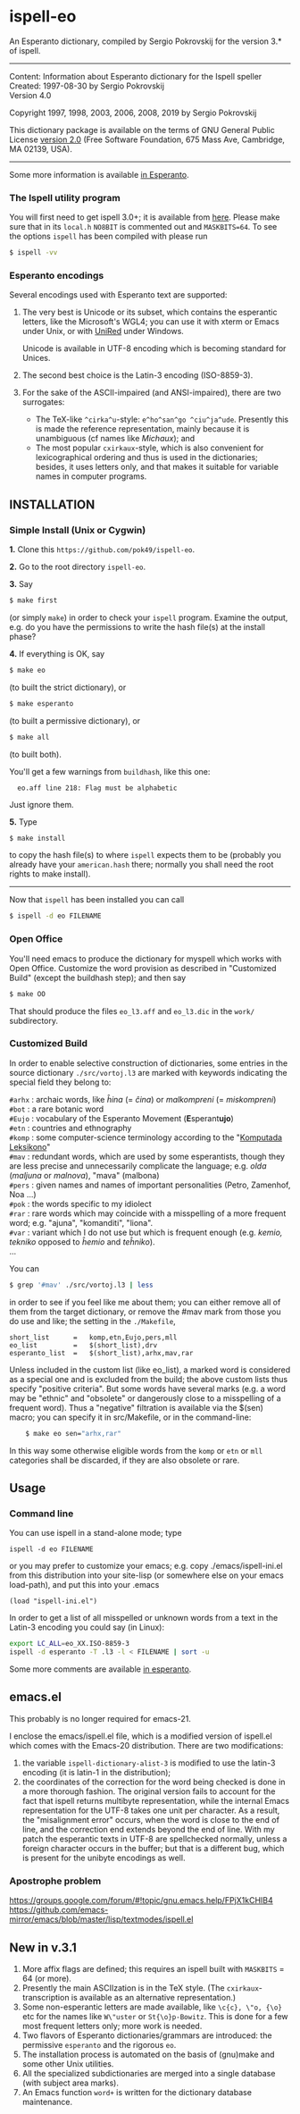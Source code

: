 # ispell-eo
An Esperanto dictionary, compiled by Sergio Pokrovskij for the version 3.\* of ispell.

---
Content:      Information about Esperanto dictionary for the Ispell speller  
Created:      1997-08-30 by Sergio Pokrovskij  
Version 4.0

Copyright 1997, 1998, 2003, 2006, 2008, 2019 by Sergio Pokrovskij

This dictionary package is available on the terms of GNU General Public License
[version 2.0](https://www.gnu.org/licenses/old-licenses/gpl-2.0.en.html)
(Free Software Foundation, 675 Mass Ave, Cambridge, MA 02139, USA).

---

Some more information is available [in Esperanto](doc/ispelleo-legu-min.md).

### The Ispell utility program
You will first need to get ispell 3.0+; it is available from
[here](ftp://ftp.cs.ucla.edu/pub/ispell-3.1). Please make sure that in
its `local.h` `NO8BIT` is commented out and `MASKBITS=64`. To see the
options `ispell` has been compiled with please run

```bash
$ ispell -vv
```

### Esperanto encodings
Several encodings used with Esperanto text are supported:

1. The very best is Unicode or its subset, which contains the
   esperantic letters, like the Microsoft's WGL4; you can use it with
   xterm or Emacs under Unix, or with
   [UniRed](http://www.esperanto.mv.ru/UniRed/UTF8/index.html) under
   Windows.

   Unicode is available in UTF-8 encoding which is becoming standard
   for Unices.
   
2. The second best choice is the Latin-3 encoding (ISO-8859-3).

3. For the sake of the ASCII-impaired (and ANSI-impaired), there are
   two surrogates:

   * The TeX-like `^cirka^u`-style: `e^ho^san^go ^ciu^ja^ude`.
     Presently this is made the reference representation, mainly
     because it is unambiguous (cf names like _Michaux_); and 
   * The most popular `cxirkaux`-style, which is also convenient for
     lexicographical ordering and thus is used in the dictionaries;
     besides, it uses letters only, and that makes it suitable for
     variable names in computer programs.

     
## INSTALLATION
### Simple Install (Unix or Cygwin)
**1.** Clone this `https://github.com/pok49/ispell-eo`.

**2.** Go to the root directory `ispell-eo`.

**3.** Say

```bash
$ make first
```
(or simply `make`) in order to check your `ispell` program.
Examine the output, e.g. do you have the permissions to write the
hash file(s) at the install phase?

**4.** If everything is OK, say

```bash
$ make eo
```
(to built the strict dictionary), or

```bash
$ make esperanto
```
(to built a permissive dictionary), or

```bash
$ make all
```
(to built both).

You'll get a few warnings from `buildhash`, like this one:
   
      eo.aff line 218: Flag must be alphabetic

Just ignore them.

**5.** Type

```bash
$ make install
```
to copy the hash file(s) to where `ispell` expects them to be
(probably you already have your `american.hash` there; normally
you shall need the root rights to make install).

---

Now that `ispell` has been installed you can call

```bash
$ ispell -d eo FILENAME
```

### Open Office

You'll need emacs to produce the dictionary for myspell which works
with Open Office.  Customize the word provision as described in
"Customized Build" (except the buildhash step); and then say

```bash
$ make OO
```
That should produce the files `eo_l3.aff` and `eo_l3.dic` in the `work/`
subdirectory.


### Customized Build

In order to enable selective construction of dictionaries, some
entries in the source dictionary `./src/vortoj.l3` are marked with
keywords indicating the special field they belong to:

`#arhx` : archaic words, like *ĥina* (= *ĉina*) or *malkompreni* (= *miskompreni*)  
`#bot` : a rare botanic word  
`#Eujo` : vocabulary of the Esperanto Movement (**E**sperant**ujo**)  
`#etn` : countries and ethnography  
`#komp`
  : some computer-science terminology according to the "[Komputada Leksikono](http://www.esperanto.mv.ru/KompLeks/UTF8/DEFAULT.html)"  
`#mav`
  : redundant words, which are used by some esperantists, though they are less precise and unnecessarily complicate the language; e.g. *olda* (*maljuna* or *malnova*), "mava" (malbona)  
`#pers`
  : given names and names of important personalities (Petro, Zamenhof, Noa ...)  
`#pok` : the words specific to my idiolect  
`#rar`
  : rare words which may coincide with a misspelling of a more frequent word; e.g. "ajuna", "komanditi", "liona".  
`#var`
  : variant which I do not use but which is frequent enough (e.g. *kemio, tekniko* opposed to *ĥemio* and *teĥniko*).  
...

You can
```bash
$ grep '#mav' ./src/vortoj.l3 | less
```
in order to see if you feel like me about them; you can either remove
all of them from the target dictionary, or remove the \#mav mark from
those you do use and like; the setting in the `./Makefile`, 
```make
short_list      =   komp,etn,Eujo,pers,mll
eo_list         =   $(short_list),drv
esperanto_list  =   $(short_list),arhx,mav,rar
```

Unless included in the custom list (like eo_list), a marked word is
considered as a special one and is excluded from the build; the above
custom lists thus specify "positive criteria".  But some words have
several marks (e.g. a word may be "ethnic" and "obsolete" or
dangerously close to a  misspelling of a frequent word).  Thus a
"negative" filtration is available via the $(sen) macro; you can
specify it in src/Makefile, or in the command-line:
```bash
    $ make eo sen="arhx,rar"
```
In this way some otherwise eligible words from the `komp` or `etn` or
`mll` categories shall be discarded, if they are also obsolete or rare.

## Usage

### Command line

You can use ispell in a stand-alone mode; type

    ispell -d eo FILENAME

or you may prefer to customize your emacs; e.g. copy
./emacs/ispell-ini.el from this distribution into your site-lisp (or
somewhere else on your emacs load-path), and put this into your .emacs

```elisp
(load "ispell-ini.el")
```
In order to get a list of all misspelled or unknown words from a text
in the Latin-3 encoding you could say (in Linux):

```bash
export LC_ALL=eo_XX.ISO-8859-3
ispell -d esperanto -T .l3 -l < FILENAME | sort -u
```
Some more comments are available [in esperanto](doc/ispelleo-legu-min.md).

## emacs.el

This probably is no longer required for emacs-21.

I enclose the emacs/ispell.el file, which is a modified version of
ispell.el which comes with the Emacs-20 distribution.  There are two
modifications:

1. the variable `ispell-dictionary-alist-3` is modified to use the
   latin-3 encoding (it is latin-1 in the distribution);
2. the coordinates of the correction for the word being checked is
   done in a more thorough fashion.  The original version fails to
   account for the fact that ispell returns multibyte representation,
   while the internal Emacs representation for the UTF-8 takes one
   unit per character.  As a result, the "misalignment error" occurs,
   when the word is close to the end of line, and the correction end
   extends beyond the end of line.  With my patch the esperantic texts
   in UTF-8 are spellchecked normally, unless a foreign character
   occurs in the buffer; but that is a different bug, which is present
   for the unibyte encodings as well.

### Apostrophe problem
https://groups.google.com/forum/#!topic/gnu.emacs.help/FPjX1kCHIB4
https://github.com/emacs-mirror/emacs/blob/master/lisp/textmodes/ispell.el

## New in v.3.1
1. More affix flags are defined; this requires an
   ispell built with `MASKBITS` = 64 (or more).
2. Presently the main ASCIIzation is in the TeX
   style. (The `cxirkaux`-transcription is available as an alternative
   representation.)
3. Some non-esperantic letters are made available,
   like `\c{c}, \"o, {\o}` etc for the names like `W\"uster`
   or `St{\o}p-Bowitz`. This is done for a few most frequent letters
   only; more work is needed.
4. Two flavors of Esperanto dictionaries/grammars are introduced: the
   permissive `esperanto` and the rigorous `eo`.
5. The installation process is automated on the basis of (gnu)make and
   some other Unix utilities.
6. All the specialized subdictionaries are merged into a single
   database (with subject area marks).
7. An Emacs function `word+` is written for the
   dictionary database maintenance.
